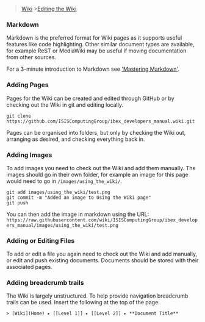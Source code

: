 > [Wiki](Home) >[Editing the Wiki](Editing-the-Wiki)

### Markdown
Markdown is the preferred format for Wiki pages as it supports useful features like code highlighting. Other similar document types are available, for example ReST or MediaWiki may be useful if moving documentation from other sources.

For a 3-minute introduction to Markdown see ['Mastering Markdown'](https://guides.github.com/features/mastering-markdown/).

### Adding Pages

Pages for the Wiki can be created and edited through GitHub or by checking out the Wiki in git and editing locally.

```shell
git clone https://github.com/ISISComputingGroup/ibex_developers_manual.wiki.git
```

Pages can be organised into folders, but only by checking the Wiki out, arranging as desired, and checking everything back in.

### Adding Images

To add images you need to check out the Wiki and add them manually. The images should go in their own folder, for example an image for this page would need to go in `/images/using_the_wiki/`.

```shell
git add images/using_the_wiki/test.png
git commit -m "Added an image to Using the Wiki page"
git push
```

You can then add the image in markdown using the URL: 
`https://raw.githubusercontent.com/wiki/ISISComputingGroup/ibex_developers_manual/images/using_the_wiki/test.png`

### Adding or Editing Files

To add or edit a file you again need to check out the Wiki and add manually, or edit and push existing documents. Documents should be stored with their associated pages.

### Adding breadcrumb trails

The Wiki is largely unstructured. To help provide navigation breadcrumb trails can be used. Insert the following at the top of the page:

```
> [Wiki](Home) ▸ [[Level 1]] ▸ [[Level 2]] ▸ **Document Title**
```

